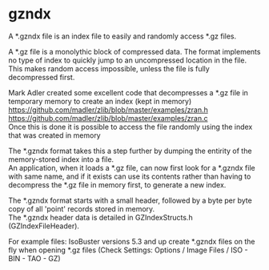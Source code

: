 # gzndx

A *.gzndx file is an index file to easily and randomly access *.gz files.

A *.gz file is a monolythic block of compressed data.  The format implements no type of index to quickly jump to an uncompressed location in the file.  This makes random access impossible, unless the file is fully decompressed first.

Mark Adler created some excellent code that decompresses a *.gz file in temporary memory to create an index (kept in memory)<br>
https://github.com/madler/zlib/blob/master/examples/zran.h<br>
https://github.com/madler/zlib/blob/master/examples/zran.c<br>
Once this is done it is possible to access the file randomly using the index that was created in memory

The *.gzndx format takes this a step further by dumping the entirity of the memory-stored index into a file.  
An application, when it loads a *.gz file, can now first look for a *.gzndx file with same name, and if it exists can use its contents rather than having to decompress the *.gz file in memory first, to generate a new index.

The *.gzndx format starts with a small header, followed by a byte per byte copy of all 'point' records stored in memory.<br>
The *.gzndx header data is detailed in GZIndexStructs.h (GZIndexFileHeader).

For example files: IsoBuster versions 5.3 and up create *.gzndx files on the fly when opening *.gz files (Check Settings: Options / Image Files / ISO - BIN - TAO - GZ)
